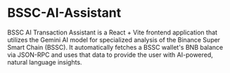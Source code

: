 # BSSC-AI-Assistant
BSSC AI Transaction Assistant is a React + Vite frontend application that utilizes the Gemini AI model for specialized analysis of the Binance Super Smart Chain (BSSC). It automatically fetches a BSSC wallet's BNB balance via JSON-RPC and uses that data to provide the user with AI-powered, natural language insights.
